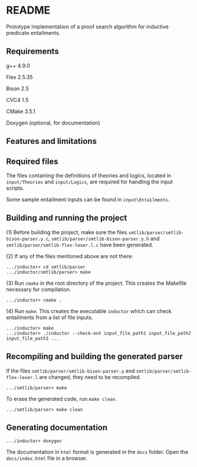 # README #

Prototype implementation of a proof search algorithm for inductive predicate entailments.

## Requirements ##
g++ 4.9.0 

Flex 2.5.35

Bison 2.5

CVC4 1.5

CMake 3.5.1

Doxygen (optional, for documentation)

## Features and limitations ##


## Required files ##
The files containing the definitions of theories and logics, located in `input/Theories` and `input/Logics`, are required for handling the input scripts.

Some sample entailment inputs can be found in `input\Entailments`. 

## Building and running the project ##
(1) Before building the project, make sure the files `smtlib/parser/smtlib-bison-parser.y.c`, `smtlib/parser/smtlib-bison-parser.y.h` and `smtlib/parser/smtlib-flex-lexer.l.c` have been generated.

(2) If any of the files mentioned above are not there:
```
.../inductor> cd smtlib/parser
.../inductor/smtlib/parser> make
```

(3) Run `cmake` in the root directory of the project. This creates the Makefile necessary for compilation.
```
.../inductor> cmake .
```

(4) Run `make`. This creates the executable `inductor` which can check entailments from a list of file inputs.
```
.../inductor> make
.../inductor> ./inductor --check-ent input_file_path1 input_file_path2 input_file_path3 ...
```

## Recompiling and building the generated parser ##
If the files `smtlib/parser/smtlib-bison-parser.y` and `smtlib/parser/smtlib-flex-lexer.l` are changed, they need to be recompiled.
```
.../smtlib/parser> make
```
To erase the generated code, run `make clean`.
```
.../smtlib/parser> make clean
```

## Generating documentation ##
```
.../inductor> doxygen
```
The documentation in `html` format is generated in the `docs` folder. Open the `docs/index.html` file in a browser.
